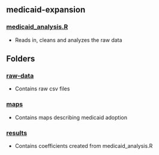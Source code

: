 ## medicaid-expansion

  ### [medicaid_analysis.R](medicaid_analysis.R)
   - Reads in, cleans and analyzes the raw data
  
  ## Folders

  ### [raw-data](raw-data/)
  - Contains raw csv files

  ### [maps](maps/)
  - Contains maps describing medicaid adoption

  ### [results](results/)
  - Contains coefficients created from medicaid_analysis.R
  
  
